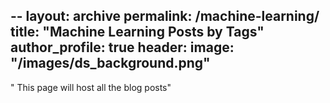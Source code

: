 --
layout: archive
permalink: /machine-learning/
title: "Machine Learning Posts by Tags"
author_profile: true
header:
  image: "/images/ds_background.png"
---

" This page will host all the blog posts"